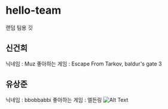 # hello-team
랜덤 팀용 깃

## 신건희
닉네임 : Muz
좋아하는 게임 : Escape From Tarkov, baldur's gate 3

##  유상준
닉네임 : bbobbabbi
좋아하는 게임 : 엘든링
![Alt Text](https://oiiaoiia.org/storage/2024/10/Cat360spin_memehdf.gif)